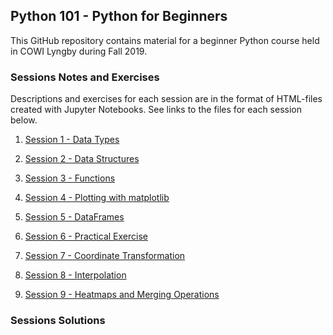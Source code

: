 ## Python 101 - Python for Beginners

This GitHub repository contains material for a beginner Python course held in COWI Lyngby during Fall 2019.

### Sessions Notes and Exercises
Descriptions and exercises for each session are in the format of HTML-files created with Jupyter Notebooks. See links to the files for each session below.

1. [Session 1 - Data Types](http://htmlpreview.github.io/?https://github.com/Python-Crash-Course/Python101/blob/master/Session%201%20-%20Data%20Types/Session%201%20-%20Explanation%20and%20Exercises.html)

2. [Session 2 - Data Structures](http://htmlpreview.github.io/?https://github.com/Python-Crash-Course/Python101/blob/master/Session%202%20-%20Data%20Structures/Session%202%20-%20Explanation%20and%20Exercises.html)

3. [Session 3 - Functions](http://htmlpreview.github.io/?https://github.com/Python-Crash-Course/Python101/blob/master/Session%203%20-%20Functions/Session%203%20-%20Explanation%20and%20exercises.html)

4. [Session 4 - Plotting with matplotlib](http://htmlpreview.github.io/?https://github.com/Python-Crash-Course/Python101/blob/master/Session%204%20-%20Plotting/Session%204%20-%20Plotting.html)

5. [Session 5 - DataFrames](http://htmlpreview.github.io/?https://github.com/Python-Crash-Course/Python101/blob/master/Session%205%20-%20Dataframes/Session%205%20-%20Dataframes.html)

6. [Session 6 - Practical Exercise](http://htmlpreview.github.io/?https://github.com/Python-Crash-Course/Python101/blob/master/Session%206%20-%20Practical%20Exercise/Session%206%20-%20Exercise%20(shear%20key%20plots).html)

7. [Session 7 - Coordinate Transformation](http://htmlpreview.github.io/?https://github.com/Python-Crash-Course/Python101/blob/master/Session%207%20-%20Coordinate%20Transformation/Session%207%20-%20Exercise%20solutions.html)

8. [Session 8 - Interpolation](http://htmlpreview.github.io/?https://github.com/Python-Crash-Course/Python101/blob/master/Session%208%20-%20Interpolation/Session%208%20-%20Exercise%20(Interpolation).html)

9. [Session 9 - Heatmaps and Merging Operations](http://htmlpreview.github.io/?https://github.com/Python-Crash-Course/Python101/tree/master/Session%209%20-%20Heatmaps%20and%20merging%20operation)


### Sessions Solutions



